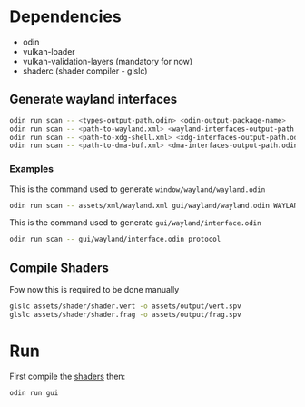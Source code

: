 # Dependencies
 - odin
 - vulkan-loader
 - vulkan-validation-layers (mandatory for now)
 - shaderc (shader compiler - glslc)

## Generate wayland interfaces
```bash
odin run scan -- <types-output-path.odin> <odin-output-package-name>
odin run scan -- <path-to-wayland.xml> <wayland-interfaces-output-path.odin> <wayland-interface-array-name> <odin-output-package-name>
odin run scan -- <path-to-xdg-shell.xml> <xdg-interfaces-output-path.odin> <xdg-interface-array-name> <odin-output-package-name>
odin run scan -- <path-to-dma-buf.xml> <dma-interfaces-output-path.odin> <dma-interface-array-name> <odin-output-package-name>
```

### Examples
This is the command used to generate `window/wayland/wayland.odin`
```bash
odin run scan -- assets/xml/wayland.xml gui/wayland/wayland.odin WAYLAND_INTERFACES protocol
```

This is the command used to generate `gui/wayland/interface.odin`
```bash
odin run scan -- gui/wayland/interface.odin protocol
```

## Compile Shaders
Fow now this is required to be done manually

```bash
glslc assets/shader/shader.vert -o assets/output/vert.spv
glslc assets/shader/shader.frag -o assets/output/frag.spv
```

# Run
First compile the [shaders](#compile-shaders) then:

```bash
odin run gui
```
